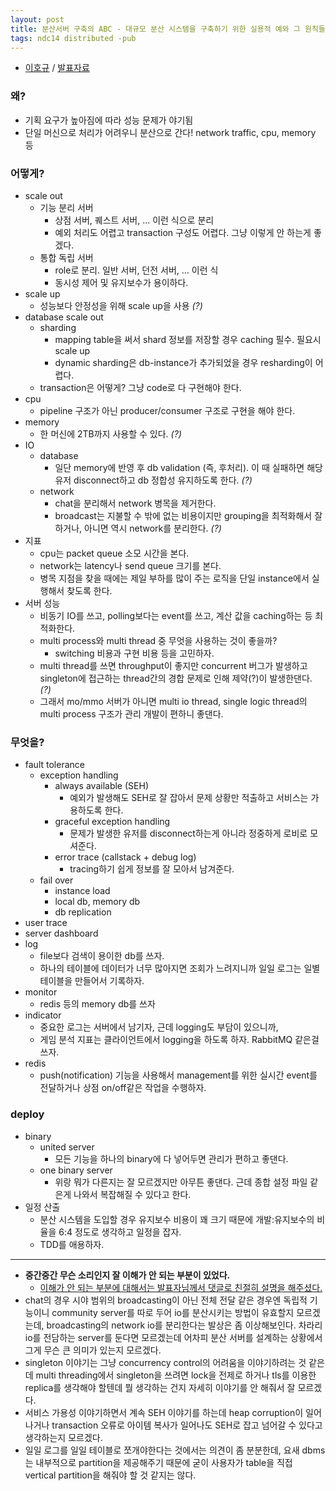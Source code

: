 ```yaml
---
layout: post
title: 분산서버 구축의 ABC - 대규모 분산 시스템을 구축하기 위한 실용적 예와 그 원칙들
tags: ndc14 distributed -pub
---
```


* [이호규](https://twitter.com/hoblue) / [발표자료](http://www.slideshare.net/HoGyuLee/ndc14-abc)

### 왜? ###

* 기획 요구가 높아짐에 따라 성능 문제가 야기됨
* 단일 머신으로 처리가 어려우니 분산으로 간다! network traffic, cpu, memory 등

### 어떻게? ###

* scale out
	* 기능 분리 서버
		* 상점 서버, 퀘스트 서버, ... 이런 식으로 분리
		* 예외 처리도 어렵고 transaction 구성도 어렵다. 그냥 이렇게 안 하는게 좋겠다.
	* 통합 독립 서버
		* role로 분리. 일반 서버, 던전 서버, ... 이런 식
		* 동시성 제어 및 유지보수가 용이하다.
* scale up
	* 성능보다 안정성을 위해 scale up을 사용 *(?)*
* database scale out
	* sharding
		* mapping table을 써서 shard 정보를 저장할 경우 caching 필수. 필요시 scale up
		* dynamic sharding은 db-instance가 추가되었을 경우 resharding이 어렵다.
	* transaction은 어떻게? 그냥 code로 다 구현해야 한다.
* cpu
	* pipeline 구조가 아닌 producer/consumer 구조로 구현을 해야 한다.
* memory
	* 한 머신에 2TB까지 사용할 수 있다. *(?)*
* IO
	* database
		* 일단 memory에 반영 후 db validation (즉, 후처리). 이 때 실패하면 해당 유저 disconnect하고 db 정합성 유지하도록 한다. *(?)*
	* network
		* chat을 분리해서 network 병목을 제거한다.
		* broadcast는 지불할 수 밖에 없는 비용이지만 grouping을 최적화해서 잘 하거나, 아니면 역시 network를 분리한다. *(?)*
* 지표
	* cpu는 packet queue 소모 시간을 본다.
	* network는 latency나 send queue 크기를 본다.
	* 병목 지점을 찾을 때에는 제일 부하를 많이 주는 로직을 단일 instance에서 실행해서 찾도록 한다.
* 서버 성능
	* 비동기 IO를 쓰고, polling보다는 event를 쓰고, 계산 값을 caching하는 등 최적화한다.
	* multi process와 multi thread 중 무엇을 사용하는 것이 좋을까?
		* switching 비용과 구현 비용 등을 고민하자.
	* multi thread를 쓰면 throughput이 좋지만 concurrent 버그가 발생하고 singleton에 접근하는 thread간의 경합 문제로 인해 제약(?)이 발생한댄다. *(?)*
	* 그래서 mo/mmo 서버가 아니면 multi io thread, single logic thread의 multi process 구조가 관리 개발이 편하니 좋댄다.

### 무엇을? ###

* fault tolerance
	* exception handling
		* always available (SEH)
			* 예외가 발생해도 SEH로 잘 잡아서 문제 상황만 적출하고 서비스는 가용하도록 한다.
		* graceful exception handling
			* 문제가 발생한 유저를 disconnect하는게 아니라 정중하게 로비로 모셔준다.
		* error trace (callstack + debug log)
			* tracing하기 쉽게 정보를 잘 모아서 남겨준다.
	* fail over
		* instance load
		* local db, memory db
		* db replication
* user trace
* server dashboard
* log
	* file보다 검색이 용이한 db를 쓰자.
	* 하나의 테이블에 데이터가 너무 많아지면 조회가 느려지니까 일일 로그는 일별 테이블을 만들어서 기록하자.
* monitor
	* redis 등의 memory db를 쓰자
* indicator
	* 중요한 로그는 서버에서 남기자, 근데 logging도 부담이 있으니까,
	* 게임 분석 지표는 클라이언트에서 logging을 하도록 하자. RabbitMQ 같은걸 쓰자.
* redis
	* push(notification) 기능을 사용해서 management를 위한 실시간 event를 전달하거나 상점 on/off같은 작업을 수행하자.

### deploy ###

* binary
	* united server
		* 모든 기능을 하나의 binary에 다 넣어두면 관리가 편하고 좋댄다.
	* one binary server
		* 위랑 뭐가 다른지는 잘 모르겠지만 아무튼 좋댄다. 근데 종합 설정 파일 같은게 나와서 복잡해질 수 있다고 한다.
* 일정 산출
	* 분산 시스템을 도입할 경우 유지보수 비용이 꽤 크기 때문에 개발:유지보수의 비율을 6:4 정도로 생각하고 일정을 잡자.
	* TDD를 애용하자.

----------

* **중간중간 무슨 소리인지 잘 이해가 안 되는 부분이 있었다.**
	* [이해가 안 되는 부분에 대해서는 발표자님께서 댓글로 친절히 설명을 해주셨다.](http://redirect.disqus.com/url?impression=e0a616e0-0aff-11e4-ae27-003048db5eee&forum=3026737&thread=2763589449&behavior=click&url=https%3A%2F%2Flacti.github.io%2F2014%2F05%2F28%2Fndc14-build-distributed-system%2F%23comment-1483795001%3AmwG_lKpQhTAuKYl4yhK6XJkCV2Y&post=1483795001&type=notification.post.moderator&event=email)
* chat의 경우 시야 범위의 broadcasting이 아닌 전체 전달 같은 경우엔 독립적 기능이니 community server를 따로 두어 io를 분산시키는 방법이 유효할지 모르겠는데, broadcasting의 network io를 분리한다는 발상은 좀 이상해보인다. 차라리 io를 전담하는 server를 둔다면 모르겠는데 어차피 분산 서버를 설계하는 상황에서 그게 무슨 큰 의미가 있는지 모르겠다.
* singleton 이야기는 그냥 concurrency control의 어려움을 이야기하려는 것 같은데 multi threading에서 singleton을 쓰려면 lock을 전제로 하거나 tls를 이용한 replica를 생각해야 할텐데 뭘 생각하는 건지 자세히 이야기를 안 해줘서 잘 모르겠다.
* 서비스 가용성 이야기하면서 계속 SEH 이야기를 하는데 heap corruption이 일어나거나 transaction 오류로 아이템 복사가 일어나도 SEH로 잡고 넘어갈 수 있다고 생각하는지 모르겠다.
* 일일 로그를 일일 테이블로 쪼개야한다는 것에서는 의견이 좀 분분한데, 요새 dbms는 내부적으로 partition을 제공해주기 때문에 굳이 사용자가 table을 직접 vertical partition을 해줘야 할 것 같지는 않다.
